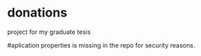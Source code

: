 # donations
project for my graduate tesis

#aplication properties is missing in the repo for security reasons. 
